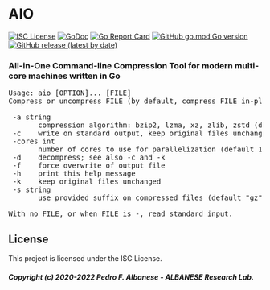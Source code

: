 # AIO
[![ISC License](http://img.shields.io/badge/license-ISC-blue.svg)](https://github.com/pedroalbanese/aio/blob/master/LICENSE.md) 
[![GoDoc](https://godoc.org/github.com/pedroalbanese/aio?status.png)](http://godoc.org/github.com/pedroalbanese/aio)
[![Go Report Card](https://goreportcard.com/badge/github.com/pedroalbanese/aio)](https://goreportcard.com/report/github.com/pedroalbanese/aio)
[![GitHub go.mod Go version](https://img.shields.io/github/go-mod/go-version/pedroalbanese/aio)](https://golang.org)
[![GitHub release (latest by date)](https://img.shields.io/github/v/release/pedroalbanese/aio)](https://github.com/pedroalbanese/aio/releases)
### All-in-One Command-line Compression Tool for modern multi-core machines written in Go 
<pre>Usage: aio [OPTION]... [FILE]
Compress or uncompress FILE (by default, compress FILE in-place).

 -a string
       compression algorithm: bzip2, lzma, xz, zlib, zstd (default "gzip")
 -c    write on standard output, keep original files unchanged
 -cores int
       number of cores to use for parallelization (default 1)
 -d    decompress; see also -c and -k
 -f    force overwrite of output file
 -h    print this help message
 -k    keep original files unchanged
 -s string
       use provided suffix on compressed files (default "gz")

With no FILE, or when FILE is -, read standard input.</pre>

## License

This project is licensed under the ISC License.

##### Copyright (c) 2020-2022 Pedro F. Albanese - ALBANESE Research Lab.
